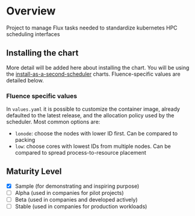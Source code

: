 # Overview

Project to manage Flux tasks needed to standardize kubernetes HPC scheduling interfaces

## Installing the chart

More detail will be added here about installing the chart. You will
be using the [install-as-a-second-scheduler](https://github.com/kubernetes-sigs/scheduler-plugins/tree/master/manifests/install/charts/as-a-second-scheduler)
charts. Fluence-specific values are detailed below.

### Fluence specific values

In `values.yaml` it is possible to customize the container image, already defaulted to the latest release, and the allocation policy
used by the scheduler.
Most common options are:

- `lonode`: choose the nodes with lower ID first. Can be compared to packing
- `low`: choose cores with lowest IDs from multiple nodes. Can be compared to spread process-to-resource placement

## Maturity Level

<!-- Check one of the values: Sample, Alpha, Beta, GA -->

- [x] Sample (for demonstrating and inspiring purpose)
- [ ] Alpha (used in companies for pilot projects)
- [ ] Beta (used in companies and developed actively)
- [ ] Stable (used in companies for production workloads)

<!-- TODO: write some useful KubeFlux documentation -->
